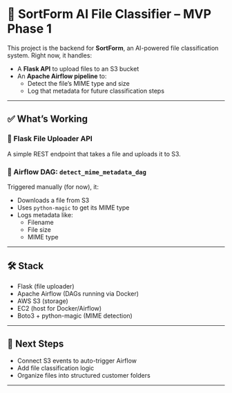 # 📁 SortForm AI File Classifier – MVP Phase 1

This project is the backend for **SortForm**, an AI-powered file classification system. Right now, it handles:

- A **Flask API** to upload files to an S3 bucket
- An **Apache Airflow pipeline** to:
  - Detect the file’s MIME type and size
  - Log that metadata for future classification steps

---

## ✅ What’s Working

### 🧪 Flask File Uploader API  
A simple REST endpoint that takes a file and uploads it to S3.

### 🔁 Airflow DAG: `detect_mime_metadata_dag`  
Triggered manually (for now), it:
- Downloads a file from S3
- Uses `python-magic` to get its MIME type
- Logs metadata like:
  - Filename  
  - File size  
  - MIME type  

---

## 🛠️ Stack

- Flask (file uploader)
- Apache Airflow (DAGs running via Docker)
- AWS S3 (storage)
- EC2 (host for Docker/Airflow)
- Boto3 + python-magic (MIME detection)

---

## 🚧 Next Steps

- Connect S3 events to auto-trigger Airflow
- Add file classification logic
- Organize files into structured customer folders

---
